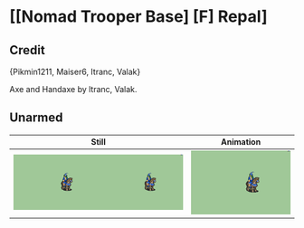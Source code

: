 # [\[Nomad Trooper Base\] \[F\] Repal]

## Credit

{Pikmin1211, Maiser6, Itranc, Valak}

Axe and Handaxe by ltranc, Valak.

## Unarmed

| Still | Animation |
| :---: | :-------: |
| ![Unarmed still](./Unarmed_000.png) | ![Unarmed animation](./Unarmed.gif) |

